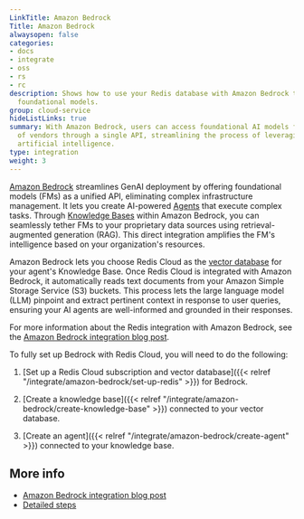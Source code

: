 ```yaml
---
LinkTitle: Amazon Bedrock
Title: Amazon Bedrock
alwaysopen: false
categories:
- docs
- integrate
- oss
- rs
- rc
description: Shows how to use your Redis database with Amazon Bedrock to customize
  foundational models.
group: cloud-service
hideListLinks: true
summary: With Amazon Bedrock, users can access foundational AI models from a variety
  of vendors through a single API, streamlining the process of leveraging generative
  artificial intelligence.
type: integration
weight: 3
---
```


[Amazon Bedrock](https://aws.amazon.com/bedrock/) streamlines GenAI deployment by offering foundational models (FMs) as a unified API, eliminating complex infrastructure management. It lets you create AI-powered [Agents](https://aws.amazon.com/bedrock/agents/) that execute complex tasks. Through [Knowledge Bases](https://aws.amazon.com/bedrock/knowledge-bases/) within Amazon Bedrock, you can seamlessly tether FMs to your proprietary data sources using retrieval-augmented generation (RAG). This direct integration amplifies the FM's intelligence based on your organization's resources.

Amazon Bedrock lets you choose Redis Cloud as the [vector database](https://redis.io/solutions/vector-search/) for your agent's Knowledge Base. Once Redis Cloud is integrated with Amazon Bedrock, it automatically reads text documents from your Amazon Simple Storage Service (S3) buckets. This process lets the large language model (LLM) pinpoint and extract pertinent context in response to user queries, ensuring your AI agents are well-informed and grounded in their responses.

For more information about the Redis integration with Amazon Bedrock, see the [Amazon Bedrock integration blog post](https://redis.io/blog/amazon-bedrock-integration-with-redis-enterprise/).

To fully set up Bedrock with Redis Cloud, you will need to do the following:

1. [Set up a Redis Cloud subscription and vector database]({{< relref "/integrate/amazon-bedrock/set-up-redis" >}}) for Bedrock.

1. [Create a knowledge base]({{< relref "/integrate/amazon-bedrock/create-knowledge-base" >}}) connected to your vector database.

1. [Create an agent]({{< relref "/integrate/amazon-bedrock/create-agent" >}}) connected to your knowledge base.

## More info

- [Amazon Bedrock integration blog post](https://redis.io/blog/amazon-bedrock-integration-with-redis-enterprise/)
- [Detailed steps](https://github.com/redis-applied-ai/aws-redis-bedrock-stack/blob/main/README.md)
